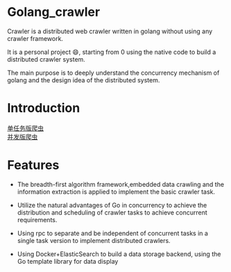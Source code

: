 # Golang_crawler

Crawler is a distributed web crawler written in golang without using any crawler framework.


It is a personal project :smile:, starting from 0 using the native code to build a distributed crawler system.


The main purpose is to deeply understand the concurrency mechanism of golang and the design idea of the distributed system.

# Introduction

[单任务版爬虫](https://wxning1107.github.io/2019/07/12/go-crawler1/)   
[并发版爬虫](https://wxning1107.github.io/2019/08/03/go-crawler2/)

# Features

- The breadth-first algorithm framework,embedded data crawling and the information extraction is applied to implement the basic crawler task.

- Utilize the natural advantages of Go in concurrency to achieve the distribution and scheduling of crawler tasks to achieve concurrent requirements.

- Using rpc to separate and be independent of concurrent tasks in a  single task version to implement distributed crawlers.

- Using Docker+ElasticSearch to build a data storage backend, using the Go template library for data display

<!-- ALL-CONTRIBUTORS-LIST: START - Do not remove or modify this section -->


<!-- ALL-CONTRIBUTORS-LIST:END -->
